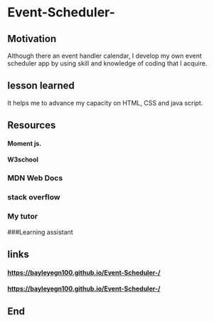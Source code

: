 # Event-Scheduler-
## Motivation
Although there an event handler calendar, I develop my own event scheduler app by using skill and knowledge of coding that I acquire.
## lesson learned 
It helps me to advance my capacity on HTML, CSS and java script. 
## Resources
#### Moment js.
#### W3school
### MDN Web Docs
### stack overflow
### My tutor
###Learning assistant 
## links 
#### https://bayleyegn100.github.io/Event-Scheduler-/
#### https://bayleyegn100.github.io/Event-Scheduler-/
 ## End

